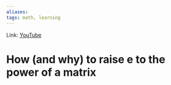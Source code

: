 ```yaml
---
aliases:
tags: math, learning
---
```

Link: [YouTube](https://www.youtube.com/watch?v=O85OWBJ2ayo)

# How (and why) to raise e to the power of a matrix
